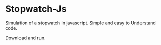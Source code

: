 Stopwatch-Js
============

Simulation of a stopwatch in javascript.
Simple and easy to Understand code.

Download and run.
